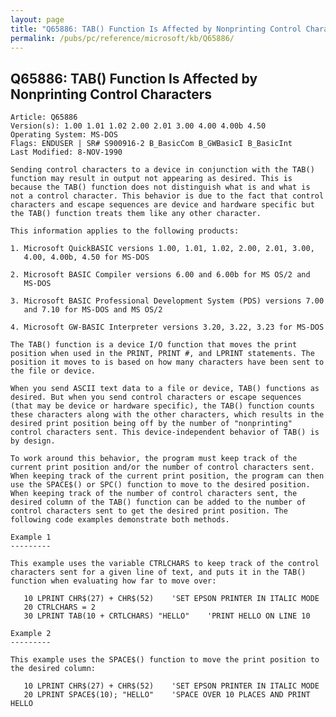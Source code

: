```yaml
---
layout: page
title: "Q65886: TAB() Function Is Affected by Nonprinting Control Characters"
permalink: /pubs/pc/reference/microsoft/kb/Q65886/
---
```


## Q65886: TAB() Function Is Affected by Nonprinting Control Characters

	Article: Q65886
	Version(s): 1.00 1.01 1.02 2.00 2.01 3.00 4.00 4.00b 4.50
	Operating System: MS-DOS
	Flags: ENDUSER | SR# S900916-2 B_BasicCom B_GWBasicI B_BasicInt
	Last Modified: 8-NOV-1990
	
	Sending control characters to a device in conjunction with the TAB()
	function may result in output not appearing as desired. This is
	because the TAB() function does not distinguish what is and what is
	not a control character. This behavior is due to the fact that control
	characters and escape sequences are device and hardware specific but
	the TAB() function treats them like any other character.
	
	This information applies to the following products:
	
	1. Microsoft QuickBASIC versions 1.00, 1.01, 1.02, 2.00, 2.01, 3.00,
	   4.00, 4.00b, 4.50 for MS-DOS
	
	2. Microsoft BASIC Compiler versions 6.00 and 6.00b for MS OS/2 and
	   MS-DOS
	
	3. Microsoft BASIC Professional Development System (PDS) versions 7.00
	   and 7.10 for MS-DOS and MS OS/2
	
	4. Microsoft GW-BASIC Interpreter versions 3.20, 3.22, 3.23 for MS-DOS
	
	The TAB() function is a device I/O function that moves the print
	position when used in the PRINT, PRINT #, and LPRINT statements. The
	position it moves to is based on how many characters have been sent to
	the file or device.
	
	When you send ASCII text data to a file or device, TAB() functions as
	desired. But when you send control characters or escape sequences
	(that may be device or hardware specific), the TAB() function counts
	these characters along with the other characters, which results in the
	desired print position being off by the number of "nonprinting"
	control characters sent. This device-independent behavior of TAB() is
	by design.
	
	To work around this behavior, the program must keep track of the
	current print position and/or the number of control characters sent.
	When keeping track of the current print position, the program can then
	use the SPACE$() or SPC() function to move to the desired position.
	When keeping track of the number of control characters sent, the
	desired column of the TAB() function can be added to the number of
	control characters sent to get the desired print position. The
	following code examples demonstrate both methods.
	
	Example 1
	---------
	
	This example uses the variable CTRLCHARS to keep track of the control
	characters sent for a given line of text, and puts it in the TAB()
	function when evaluating how far to move over:
	
	   10 LPRINT CHR$(27) + CHR$(52)    'SET EPSON PRINTER IN ITALIC MODE
	   20 CTRLCHARS = 2
	   30 LPRINT TAB(10 + CRTLCHARS) "HELLO"    'PRINT HELLO ON LINE 10
	
	Example 2
	---------
	
	This example uses the SPACE$() function to move the print position to
	the desired column:
	
	   10 LPRINT CHR$(27) + CHR$(52)    'SET EPSON PRINTER IN ITALIC MODE
	   20 LPRINT SPACE$(10); "HELLO"    'SPACE OVER 10 PLACES AND PRINT HELLO
